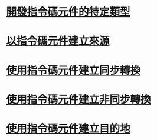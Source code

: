 # [開發指令碼元件的特定類型](developing-specific-types-of-script-components.md)
# [以指令碼元件建立來源](creating-a-source-with-the-script-component.md)
# [使用指令碼元件建立同步轉換](creating-a-synchronous-transformation-with-the-script-component.md)
# [使用指令碼元件建立非同步轉換](creating-an-asynchronous-transformation-with-the-script-component.md)
# [使用指令碼元件建立目的地](creating-a-destination-with-the-script-component.md)
